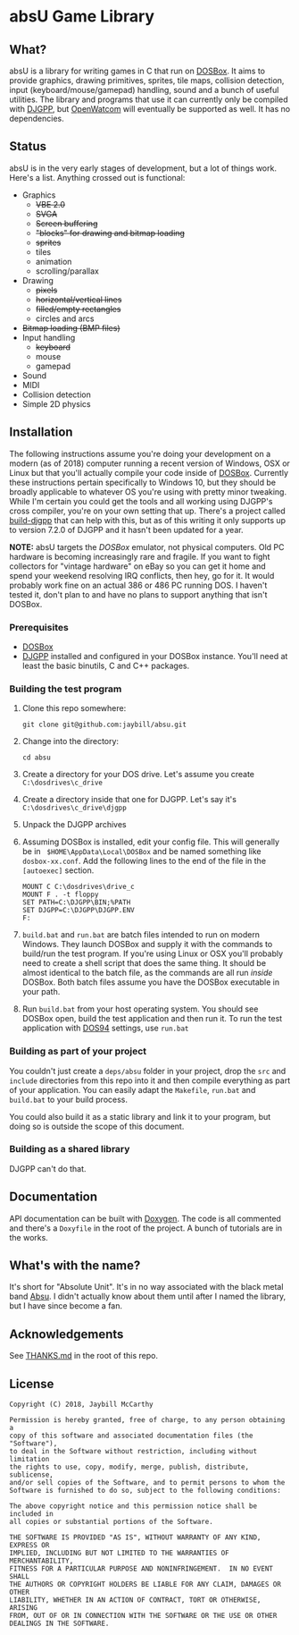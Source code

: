 # absU Game Library

## What?
absU is a library for writing games in C that run on [DOSBox](https://dosbox.com). It aims to provide graphics, drawing primitives, sprites, tile maps, collision detection, input (keyboard/mouse/gamepad) handling, sound and a bunch of useful utilities. The library and programs that use it can currently only be compiled with [DJGPP](http://www.delorie.com/djgpp/), but [OpenWatcom](http://openwatcom.org/) will eventually be supported as well. It has no dependencies.

## Status
absU is in the very early stages of development, but a lot of things work. Here's a list. Anything crossed out is functional:
* Graphics
    * ~~VBE 2.0~~
    * ~~SVGA~~
    * ~~Screen buffering~~
    * ~~"blocks" for drawing and bitmap loading~~
    * ~~sprites~~
    * tiles
    * animation
    * scrolling/parallax
* Drawing
    * ~~pixels~~
    * ~~horizontal/vertical lines~~
    * ~~filled/empty rectangles~~
    * circles and arcs
* ~~Bitmap loading (BMP files)~~
* Input handling
    * ~~keyboard~~
    * mouse
    * gamepad
* Sound
* MIDI
* Collision detection
* Simple 2D physics


## Installation
The following instructions assume you're doing your development on a modern (as of 2018) computer running a recent version of Windows, OSX or Linux but that you'll actually compile your code inside of [DOSBox](https://www.dosbox.com/). Currently these instructions pertain specifically to Windows 10, but they should be broadly applicable to whatever OS you're using with pretty minor tweaking. While I'm certain you could get the tools and all working using DJGPP's cross compiler, you're on your own setting that up. There's a project called [build-djgpp](https://github.com/andrewwutw/build-djgpp) that can help with this, but as of this writing it only supports up to version 7.2.0 of DJGPP and it hasn't been updated for a year. 

**NOTE:** absU targets the _DOSBox_ emulator, not physical computers. Old PC hardware is becoming increasingly rare and fragile. If you want to fight collectors for "vintage hardware" on eBay so you can get it home and spend your weekend resolving IRQ conflicts, then hey, go for it. It would probably work fine on an actual 386 or 486 PC running DOS. I haven't tested it, don't plan to and have no plans to support anything that isn't DOSBox.

### Prerequisites
* [DOSBox](https://www.dosbox.com/)
* [DJGPP](http://www.delorie.com/djgpp/) installed and configured in your DOSBox instance. You'll need at least the basic binutils, C and C++ packages.

### Building the test program
1. Clone this repo somewhere:

    `git clone git@github.com:jaybill/absu.git`

1. Change into the directory:

    `cd absu`

1. Create a directory for your DOS drive. Let's assume you create `C:\dosdrives\c_drive`

1. Create a directory inside that one for DJGPP. Let's say it's `C:\dosdrives\c_drive\djgpp`

1. Unpack the DJGPP archives 

1. Assuming DOSBox is installed, edit your config file. This will generally be in ` $HOME\AppData\Local\DOSBox` and be named something like `dosbox-xx.conf`. Add the following lines to the end of the file in the `[autoexec]` section. 
    ```
    MOUNT C C:\dosdrives\drive_c
    MOUNT F . -t floppy
    SET PATH=C:\DJGPP\BIN;%PATH
    SET DJGPP=C:\DJGPP\DJGPP.ENV
    F:
    ```
1. `build.bat` and `run.bat` are batch files intended to run on modern Windows. They launch DOSBox and supply it with the commands to build/run the test program. If you're using Linux or OSX you'll probably need to create a shell script that does the same thing. It should be almost identical to the batch file, as the commands are all run _inside_ DOSBox. Both batch files assume you have the DOSBox executable in your path.

1. Run `build.bat` from your host operating system. You should see DOSBox open, build the test application and then run it. To run the test application with [DOS94](http://dos94.com) settings, use `run.bat`

### Building as part of your project
You couldn't just create a `deps/absu` folder in your project, drop the `src` and `include` directories from this repo into it and then compile everything as part of your application. You can easily adapt the `Makefile`, `run.bat` and `build.bat` to your build process.

You could also build it as a static library and link it to your program, but doing so is outside the scope of this document.

### Building as a shared library
DJGPP can't do that.

## Documentation
API documentation can be built with [Doxygen](http://www.stack.nl/~dimitri/doxygen/index.html). The code is all commented and there's a `Doxyfile` in the root of the project. A bunch of tutorials are in the works.

## What's with the name?
It's short for "Absolute Unit". It's in no way associated with the black metal band [Absu](http://absu.us). I didn't actually know about them until after I named the library, but I have since become a fan.

## Acknowledgements
See [THANKS.md](THANKS.md) in the root of this repo.

## License

    Copyright (C) 2018, Jaybill McCarthy 

    Permission is hereby granted, free of charge, to any person obtaining a 
    copy of this software and associated documentation files (the "Software"), 
    to deal in the Software without restriction, including without limitation 
    the rights to use, copy, modify, merge, publish, distribute, sublicense, 
    and/or sell copies of the Software, and to permit persons to whom the 
    Software is furnished to do so, subject to the following conditions: 

    The above copyright notice and this permission notice shall be included in 
    all copies or substantial portions of the Software. 

    THE SOFTWARE IS PROVIDED "AS IS", WITHOUT WARRANTY OF ANY KIND, EXPRESS OR 
    IMPLIED, INCLUDING BUT NOT LIMITED TO THE WARRANTIES OF MERCHANTABILITY, 
    FITNESS FOR A PARTICULAR PURPOSE AND NONINFRINGEMENT.  IN NO EVENT SHALL 
    THE AUTHORS OR COPYRIGHT HOLDERS BE LIABLE FOR ANY CLAIM, DAMAGES OR OTHER 
    LIABILITY, WHETHER IN AN ACTION OF CONTRACT, TORT OR OTHERWISE, ARISING 
    FROM, OUT OF OR IN CONNECTION WITH THE SOFTWARE OR THE USE OR OTHER 
    DEALINGS IN THE SOFTWARE. 

